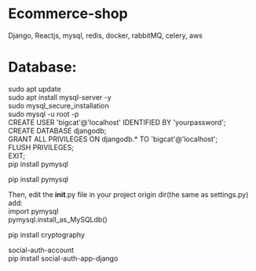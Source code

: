 # Ecommerce-shop
Django, Reactjs, mysql, redis, docker, rabbitMQ, celery, aws


<h1>Database:</h1>

sudo apt update<br>
sudo apt install mysql-server -y<br>
sudo mysql_secure_installation<br>
sudo mysql -u root -p<br>
CREATE USER 'bigcat'@'localhost' IDENTIFIED BY 'yourpassword';<br>
CREATE DATABASE djangodb;<br>
GRANT ALL PRIVILEGES ON djangodb.* TO 'bigcat'@'localhost';<br>
FLUSH PRIVILEGES;<br>
EXIT;<br>
pip install pymysql<br>

pip install pymysql<br>

Then, edit the __init__.py file in your project origin dir(the same as settings.py)<br>
add:<br>
import pymysql<br>
pymysql.install_as_MySQLdb()<br>

pip install cryptography<br>

social-auth-account<br>
pip install social-auth-app-django<br>
